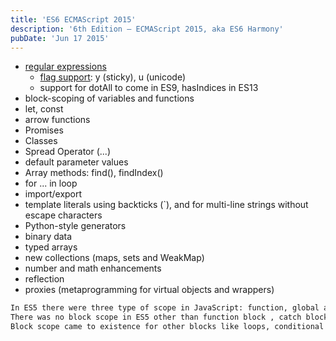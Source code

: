 ```yaml
---
title: 'ES6 ECMAScript 2015'
description: '6th Edition – ECMAScript 2015, aka ES6 Harmony'
pubDate: 'Jun 17 2015'
---
```



- <a href="https://exploringjs.com/impatient-js/ch_regexps.html" target="_blank">regular expressions</a>
  - <a href="https://exploringjs.com/impatient-js/ch_regexps.html#reg-exp-flags" target="_blank">flag support</a>: y (sticky), u (unicode)
  - support for dotAll to come in ES9, hasIndices in ES13
- block-scoping of variables and functions
- let, const
- arrow functions
- Promises
- Classes
- Spread Operator (...)
- default parameter values
- Array methods: find(), findIndex()
- for ... in loop
- import/export
- template literals using backticks (`), and for multi-line strings without escape characters
- Python-style generators
- binary data
- typed arrays
- new collections (maps, sets and WeakMap)
- number and math enhancements
- reflection
- proxies (metaprogramming for virtual objects and wrappers)

```bash 
In ES5 there were three type of scope in JavaScript: function, global and lexical. 
There was no block scope in ES5 other than function block , catch block and object block. 
Block scope came to existence for other blocks like loops, conditional statements, etc. with introduction of let and const keywords in ES6. 
```


